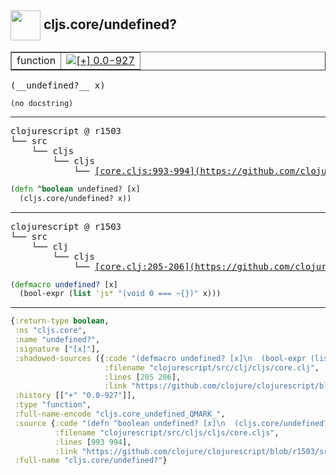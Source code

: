 ## <img width="48px" valign="middle" src="http://i.imgur.com/Hi20huC.png"> cljs.core/undefined?

 <table border="1">
<tr>
<td>function</td>
<td><a href="https://github.com/cljsinfo/api-refs/tree/0.0-927"><img valign="middle" alt="[+] 0.0-927" src="https://img.shields.io/badge/+-0.0--927-lightgrey.svg"></a> </td>
</tr>
</table>

 <samp>
(__undefined?__ x)<br>
</samp>

```
(no docstring)
```

---

 <pre>
clojurescript @ r1503
└── src
    └── cljs
        └── cljs
            └── <ins>[core.cljs:993-994](https://github.com/clojure/clojurescript/blob/r1503/src/cljs/cljs/core.cljs#L993-L994)</ins>
</pre>

```clj
(defn ^boolean undefined? [x]
  (cljs.core/undefined? x))
```


---

 <pre>
clojurescript @ r1503
└── src
    └── clj
        └── cljs
            └── <ins>[core.clj:205-206](https://github.com/clojure/clojurescript/blob/r1503/src/clj/cljs/core.clj#L205-L206)</ins>
</pre>

```clj
(defmacro undefined? [x]
  (bool-expr (list 'js* "(void 0 === ~{})" x)))
```

---

```clj
{:return-type boolean,
 :ns "cljs.core",
 :name "undefined?",
 :signature ["[x]"],
 :shadowed-sources ({:code "(defmacro undefined? [x]\n  (bool-expr (list 'js* \"(void 0 === ~{})\" x)))",
                     :filename "clojurescript/src/clj/cljs/core.clj",
                     :lines [205 206],
                     :link "https://github.com/clojure/clojurescript/blob/r1503/src/clj/cljs/core.clj#L205-L206"}),
 :history [["+" "0.0-927"]],
 :type "function",
 :full-name-encode "cljs.core_undefined_QMARK_",
 :source {:code "(defn ^boolean undefined? [x]\n  (cljs.core/undefined? x))",
          :filename "clojurescript/src/cljs/cljs/core.cljs",
          :lines [993 994],
          :link "https://github.com/clojure/clojurescript/blob/r1503/src/cljs/cljs/core.cljs#L993-L994"},
 :full-name "cljs.core/undefined?"}

```
